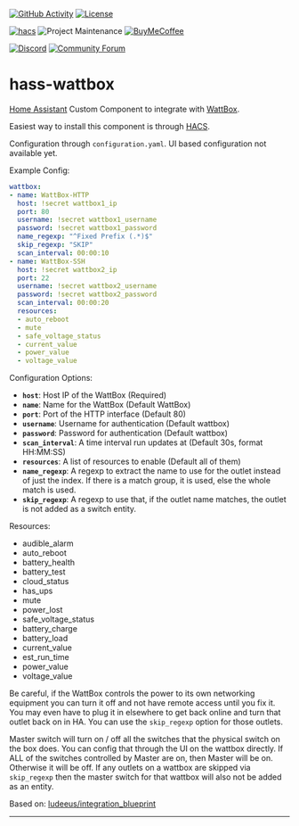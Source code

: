 [![GitHub Activity][commits-shield]][commits]
[![License][license-shield]](LICENSE)

[![hacs][hacsbadge]][hacs]
![Project Maintenance][maintenance-shield]
[![BuyMeCoffee][buymecoffeebadge]][buymecoffee]

[![Discord][discord-shield]][discord]
[![Community Forum][forum-shield]][forum]

# hass-wattbox

[Home Assistant](home-assistant) Custom Component to integrate with [WattBox][wattbox].

Easiest way to install this component is through [HACS][hacs].

Configuration through `configuration.yaml`. UI based configuration not available yet.

Example Config:

```yaml
wattbox:
- name: WattBox-HTTP
  host: !secret wattbox1_ip
  port: 80
  username: !secret wattbox1_username
  password: !secret wattbox1_password
  name_regexp: "^Fixed Prefix (.*)$"
  skip_regexp: "SKIP"
  scan_interval: 00:00:10
- name: WattBox-SSH
  host: !secret wattbox2_ip
  port: 22
  username: !secret wattbox2_username
  password: !secret wattbox2_password
  scan_interval: 00:00:20
  resources:
  - auto_reboot
  - mute
  - safe_voltage_status
  - current_value
  - power_value
  - voltage_value
```

Configuration Options:

- **`host`**: Host IP of the WattBox (Required)
- **`name`**: Name for the WattBox (Default WattBox)
- **`port`**: Port of the HTTP interface (Default 80)
- **`username`**: Username for authentication (Default wattbox)
- **`password`**: Password for authentication (Default wattbox)
- **`scan_interval`**: A time interval run updates at (Default 30s, format HH:MM:SS)
- **`resources`**: A list of resources to enable (Default all of them)
- **`name_regexp`**: A regexp to extract the name to use for the outlet instead of just the index. If there is a match group, it is used, else the whole match is used.
- **`skip_regexp`**: A regexp to use that, if the outlet name matches, the outlet is not added as a switch entity.

Resources:

- audible_alarm
- auto_reboot
- battery_health
- battery_test
- cloud_status
- has_ups
- mute
- power_lost
- safe_voltage_status
- battery_charge
- battery_load
- current_value
- est_run_time
- power_value
- voltage_value

Be careful, if the WattBox controls the power to its own networking equipment you can turn it off and not have remote access until you fix it. You may even have to plug it in elsewhere to get back online and turn that outlet back on in HA. You can use the `skip_regexp` option for those outlets.

Master switch will turn on / off all the switches that the physical switch on the box does. You can config that through the UI on the wattbox directly. If ALL of the switches controlled by Master are on, then Master will be on. Otherwise it will be off. If any outlets on a wattbox are skipped via `skip_regexp` then
the master switch for that wattbox will also not be added as an entity.

Based on: [ludeeus/integration_blueprint][blueprint]

<!---->

---

[wattbox]: https://www.snapav.com/shop/en/snapav/wattbox
[hacs]: https://hacs.xyz/
[blueprint]: https://github.com/ludeeus/integration_blueprint
[buymecoffee]: https://www.buymeacoffee.com/eseglem
[buymecoffeebadge]: https://img.shields.io/badge/buy%20me%20a%20coffee-donate-yellow
[commits-shield]: https://img.shields.io/github/last-commit/eseglem/hass-wattbox
[commits]: https://github.com/eseglem/hass-wattbox/commits/master
[discord]: https://discord.gg/Qa5fW2R
[discord-shield]: https://img.shields.io/discord/330944238910963714
[forum-shield]: https://img.shields.io/badge/community-forum-brightgreen
[forum]: https://community.home-assistant.io/
[license-shield]: https://img.shields.io/github/license/eseglem/hass-wattbox
[maintenance-shield]: https://img.shields.io/badge/maintainer-Erik%20Seglem%20%40Bedon292-blue
[hacs]: https://github.com/custom-components/hacs
[hacsbadge]: https://img.shields.io/badge/HACS-Custom-orange
[home-assistant]: https://github.com/home-assistant/core
